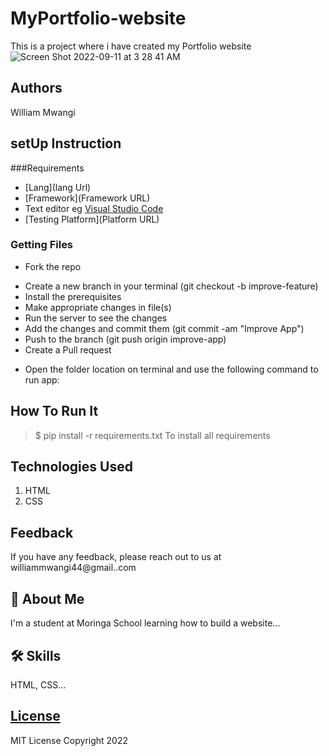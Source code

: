 # MyPortfolio-website
This is a project where i have created my Portfolio website 
![Screen Shot 2022-09-11 at 3 28 41 AM](https://user-images.githubusercontent.com/111878902/189633723-a9a3e882-61e0-4281-8d65-8b27f66706eb.png)

## Authors
William Mwangi
## setUp Instruction
###Requirements
* [Lang](lang Url)
 * [Framework](Framework URL)
 * Text editor eg [Visual Studio Code](https://code.visualstudio.com/download)
 * [Testing Platform](Platform URL)
 ### Getting Files
 * Fork the repo
 - Create a new branch in your terminal (git checkout -b improve-feature)
 - Install the prerequisites
 - Make appropriate changes in file(s)
 - Run the server to see the changes
 - Add the changes and commit them (git commit -am "Improve App")
 - Push to the branch (git push origin improve-app)
 - Create a Pull request
 * Open the folder location on terminal and use the following command to run app:

 ## How To Run It
 >  $ pip install -r requirements.txt
 To install all requirements

## Technologies Used
 1. HTML
 2. CSS

## Feedback

If you have any feedback, please reach out to us at williammwangi44@gmail..com


## 🚀 About Me
I'm a student at Moringa School learning how to build a website...


## 🛠 Skills
HTML, CSS...

## [License](LICENSE)
 MIT License
 Copyright 2022
